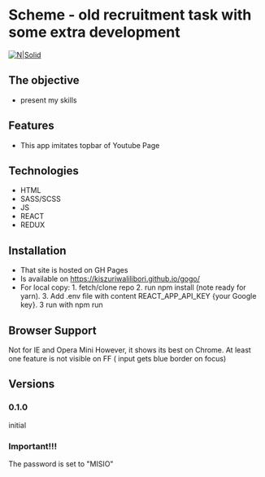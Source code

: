 # Scheme - old recruitment task with some extra development

[![N|Solid](https://cldup.com/dTxpPi9lDf.thumb.png)](https://nodesource.com/products/nsolid)

## The objective

-   present my skills

## Features

-   This app imitates topbar of Youtube Page

## Technologies

-   HTML
-   SASS/SCSS
-   JS
-   REACT
-   REDUX

## Installation

-   That site is hosted on GH Pages
-   Is available on https://kiszuriwalilibori.github.io/gogo/
-   For local copy: 1. fetch/clone repo 2. run npm install (note ready for yarn). 3. Add .env file with content REACT_APP_API_KEY {your Google key}. 3 run with npm run

## Browser Support

Not for IE and Opera Mini
However, it shows its best on Chrome. At least one feature is not visible on FF ( input gets blue border on focus)

## Versions

### 0.1.0

initial

### Important!!!

The password is set to "MISIO"
